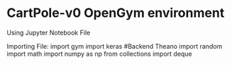 # CartPole-v0 OpenGym environment
Using Jupyter Notebook File

Importing File:
import gym
import keras	#Backend Theano
import random
import math
import numpy as np
from collections import deque
